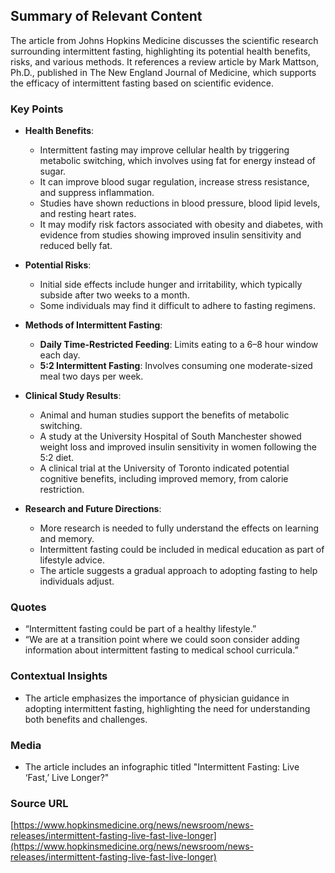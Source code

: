 ## Summary of Relevant Content

The article from Johns Hopkins Medicine discusses the scientific research surrounding intermittent fasting, highlighting its potential health benefits, risks, and various methods. It references a review article by Mark Mattson, Ph.D., published in The New England Journal of Medicine, which supports the efficacy of intermittent fasting based on scientific evidence.

### Key Points

- **Health Benefits**:
  - Intermittent fasting may improve cellular health by triggering metabolic switching, which involves using fat for energy instead of sugar.
  - It can improve blood sugar regulation, increase stress resistance, and suppress inflammation.
  - Studies have shown reductions in blood pressure, blood lipid levels, and resting heart rates.
  - It may modify risk factors associated with obesity and diabetes, with evidence from studies showing improved insulin sensitivity and reduced belly fat.

- **Potential Risks**:
  - Initial side effects include hunger and irritability, which typically subside after two weeks to a month.
  - Some individuals may find it difficult to adhere to fasting regimens.

- **Methods of Intermittent Fasting**:
  - **Daily Time-Restricted Feeding**: Limits eating to a 6–8 hour window each day.
  - **5:2 Intermittent Fasting**: Involves consuming one moderate-sized meal two days per week.

- **Clinical Study Results**:
  - Animal and human studies support the benefits of metabolic switching.
  - A study at the University Hospital of South Manchester showed weight loss and improved insulin sensitivity in women following the 5:2 diet.
  - A clinical trial at the University of Toronto indicated potential cognitive benefits, including improved memory, from calorie restriction.

- **Research and Future Directions**:
  - More research is needed to fully understand the effects on learning and memory.
  - Intermittent fasting could be included in medical education as part of lifestyle advice.
  - The article suggests a gradual approach to adopting fasting to help individuals adjust.

### Quotes
- “Intermittent fasting could be part of a healthy lifestyle.”
- “We are at a transition point where we could soon consider adding information about intermittent fasting to medical school curricula.”

### Contextual Insights
- The article emphasizes the importance of physician guidance in adopting intermittent fasting, highlighting the need for understanding both benefits and challenges.

### Media
- The article includes an infographic titled "Intermittent Fasting: Live ‘Fast,’ Live Longer?"

### Source URL
[https://www.hopkinsmedicine.org/news/newsroom/news-releases/intermittent-fasting-live-fast-live-longer](https://www.hopkinsmedicine.org/news/newsroom/news-releases/intermittent-fasting-live-fast-live-longer)